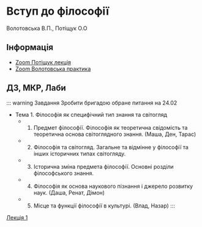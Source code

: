 # Вступ до філософії
Волотовська В.П., Потіщук О.О

## Інформація
* [Zoom Потіщук лекція](https://us04web.zoom.us/j/2592042684?pwd=WVkraTNYc0tHQW1YTVdndGpHeFhtZz09)
* [Zoom Волотовська практика](https://us05web.zoom.us/j/85456367071?pwd=TENDUzM5ZGU1QkRHRlUzYWxxSGsyUT09)

## ДЗ, МКР, Лаби
::: warning Завдання
Зробити бригадою обране питання на 24.02
* Тема 1. Філософія як специфічний тип знання та світогляд
    - 1. Предмет філософії. Філософія як теоретична свідомість та теоретична основа світоглядного знання. (Маша, Ден, Тарас)
    - 2. Філософія та світогляд.  Загальне та відмінне у філософії та інших історичних типах світогляду. 
    - 3. Історична зміна предмета філософії. Основні розділи філософського знання.
    - 4. Філософія як основа наукового пізнання і джерело розвитку наук. (Даша, Ренат, Дімон)
    - 5. Місце та функції філософії в культурі. (Влад, Назар)
:::

[Лекція 1](https://dk12rozklad.github.io/files/philosophy/l1.pdf)